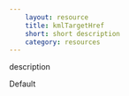 ```yaml
---
    layout: resource
    title: kmlTargetHref
    short: short description
    category: resources
---
```


description

Default

